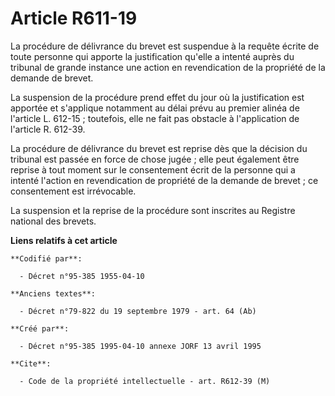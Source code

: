 # Article R611-19

La procédure de délivrance du brevet est suspendue à la requête écrite de toute personne qui apporte la justification qu'elle
a intenté auprès du tribunal de grande instance une action en revendication de la propriété de la demande de brevet.

La suspension de la procédure prend effet du jour où la justification est apportée et s'applique notamment au délai prévu au
premier alinéa de l'article L. 612-15 ; toutefois, elle ne fait pas obstacle à l'application de l'article R. 612-39.

La procédure de délivrance du brevet est reprise dès que la décision du tribunal est passée en force de chose jugée ; elle
peut également être reprise à tout moment sur le consentement écrit de la personne qui a intenté l'action en revendication de
propriété de la demande de brevet ; ce consentement est irrévocable.

La suspension et la reprise de la procédure sont inscrites au Registre national des brevets.

**Liens relatifs à cet article**

	**Codifié par**:

	  - Décret n°95-385 1955-04-10

	**Anciens textes**:

	  - Décret n°79-822 du 19 septembre 1979 - art. 64 (Ab)

	**Créé par**:

	  - Décret n°95-385 1995-04-10 annexe JORF 13 avril 1995

	**Cite**:

	  - Code de la propriété intellectuelle - art. R612-39 (M)

